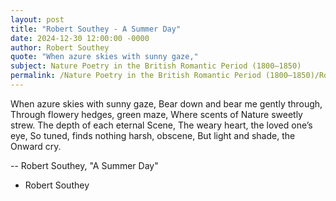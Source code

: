 ```yaml
---
layout: post
title: "Robert Southey - A Summer Day"
date: 2024-12-30 12:00:00 -0000
author: Robert Southey
quote: "When azure skies with sunny gaze,"
subject: Nature Poetry in the British Romantic Period (1800–1850)
permalink: /Nature Poetry in the British Romantic Period (1800–1850)/Robert Southey/Robert Southey - A Summer Day
---
```


When azure skies with sunny gaze,
Bear down and bear me gently through,
Through flowery hedges, green maze,
Where scents of Nature sweetly strew.
The depth of each eternal Scene,
The weary heart, the loved one’s eye,
So tuned, finds nothing harsh, obscene,
But light and shade, the Onward cry.

-- Robert Southey, "A Summer Day"

- Robert Southey

